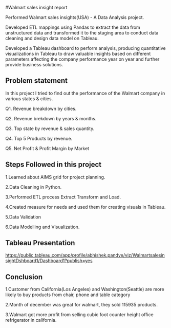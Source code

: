 
#Walmart sales insight report

Performed Walmart sales insights(USA) - A Data Analysis project.

Developed ETL mappings using Pandas to extract the data from unstructured data and transformed it to the staging area to conduct data cleaning and design data model on Tableau.

Developed a Tableau dashboard to perform analysis, producing quantitative visualizations in Tableau to draw valuable insights based on different parameters affecting the company performance year on year and further provide business solutions.

## Problem statement
In this project I tried to find out the performance of the Walmart company in various states & cities.

Q1. Revenue breakdown by cities.

Q2. Revenue brekdown by years & months.

Q3. Top state by revenue & sales quantity.

Q4. Top 5 Products by revenue.

Q5. Net Profit & Profit Margin by Market
## Steps Followed in this project
1.Learned about AIMS grid for project planning.

2.Data Cleaning in Python.

3.Performed ETL process Extract Transform and Load.

4.Created measure for needs and used them for creating visuals in Tableau.

5.Data Validation

6.Data Modelling and Visualization.
## Tableau Presentation
https://public.tableau.com/app/profile/abhishek.pandve/viz/WalmartsalesinsightDshboard1/Dashboard1?publish=yes
## Conclusion
1.Customer from California(Los Angeles) and Washington(Seattle) are more likely to buy products from chair, phone and table category

2.Month of december was great for walmart, they sold 115935 products.

3.Walmart got more profit from selling cubic foot counter height office refrigerator in california.
